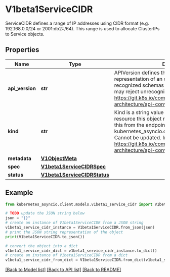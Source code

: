 # V1beta1ServiceCIDR

ServiceCIDR defines a range of IP addresses using CIDR format (e.g. 192.168.0.0/24 or 2001:db2::/64). This range is used to allocate ClusterIPs to Service objects.

## Properties

Name | Type | Description | Notes
------------ | ------------- | ------------- | -------------
**api_version** | **str** | APIVersion defines the versioned schema of this representation of an object. Servers should convert recognized schemas to the latest internal value, and may reject unrecognized values. More info: https://git.k8s.io/community/contributors/devel/sig-architecture/api-conventions.md#resources | [optional] 
**kind** | **str** | Kind is a string value representing the REST resource this object represents. Servers may infer this from the endpoint the kubernetes_asyncio.client submits requests to. Cannot be updated. In CamelCase. More info: https://git.k8s.io/community/contributors/devel/sig-architecture/api-conventions.md#types-kinds | [optional] 
**metadata** | [**V1ObjectMeta**](V1ObjectMeta.md) |  | [optional] 
**spec** | [**V1beta1ServiceCIDRSpec**](V1beta1ServiceCIDRSpec.md) |  | [optional] 
**status** | [**V1beta1ServiceCIDRStatus**](V1beta1ServiceCIDRStatus.md) |  | [optional] 

## Example

```python
from kubernetes_asyncio.client.models.v1beta1_service_cidr import V1beta1ServiceCIDR

# TODO update the JSON string below
json = "{}"
# create an instance of V1beta1ServiceCIDR from a JSON string
v1beta1_service_cidr_instance = V1beta1ServiceCIDR.from_json(json)
# print the JSON string representation of the object
print(V1beta1ServiceCIDR.to_json())

# convert the object into a dict
v1beta1_service_cidr_dict = v1beta1_service_cidr_instance.to_dict()
# create an instance of V1beta1ServiceCIDR from a dict
v1beta1_service_cidr_from_dict = V1beta1ServiceCIDR.from_dict(v1beta1_service_cidr_dict)
```
[[Back to Model list]](../README.md#documentation-for-models) [[Back to API list]](../README.md#documentation-for-api-endpoints) [[Back to README]](../README.md)


